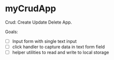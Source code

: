 # myCrudApp
Crud: Create Update Delete App. 


Goals:

- [ ] Input form with single text input
- [ ] click handler to capture data in text form field
- [ ] helper utilities to read and write to local storage
